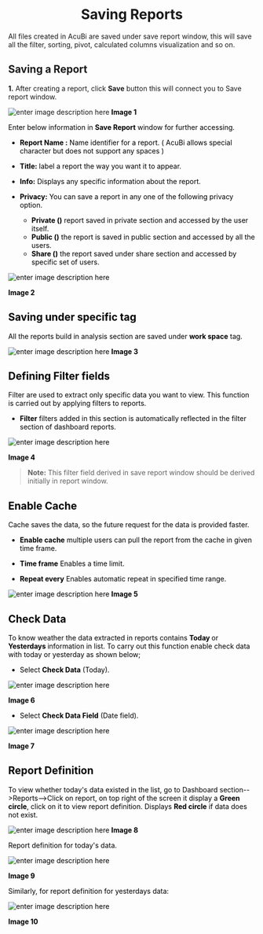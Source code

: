 


<center><h1>Saving Reports</h1></center>

All  files created in AcuBi are saved under save report window, this will save all the filter, sorting, pivot, calculated columns visualization and so on.

## Saving a Report

<b>1.</b> After creating a report, click <b>Save</b> button this will connect you to Save report window.

![enter image description here](https://raw.githubusercontent.com/sv18042016/fp1/8fab061c9acea55e419ee5301cf185abf66488d5/images/New_version5/TD_SAVE_REPORT_10.png)
<b><font color = "Black"> Image 1</b>

Enter below information in <b>Save Report</b> window for further accessing.

- <b>Report Name :</b> Name identifier for a report. ( AcuBi allows special character but does not  support any spaces )

- <b>Title:</b> label a report the way you want it to appear.

- <b>Info:</B> Displays any specific information about the report.

- <b>Privacy:</b> You can save a report in any one of the following privacy option.

  - <b>Private ()</b> report saved in private section and accessed by the user itself.
  - <b>Public  ()</b> the report is saved in public section and accessed by all the users.
  -  <b>Share ()</b> the report saved under share section and accessed by specific set of users.

![enter image description here](https://raw.githubusercontent.com/sv18042016/fp1/eeacf708948fafc3fe1370acd16b40d2f1c1ee27/images/New_version5/TD_SAVE_REPORT_4.png)

<b><font color = "Black"> Image 2</b>

## Saving under specific tag

All the reports build in analysis section are saved under <b>work space</b> tag.

![enter image description here](https://raw.githubusercontent.com/sv18042016/fp1/cf7f7721fe0d23eba5afed717b681b6768b8fcbb/images/New_version5/TD_SAVE_REPORT_11.png)
<b><font color = "Black"> Image 3</b>

## Defining Filter fields

Filter are used to extract only specific data you want to view. This function is carried out by applying filters to reports.
 
- <b>Filter</b>  filters added in this section is automatically reflected in the filter section of dashboard reports.

![enter image description here](https://raw.githubusercontent.com/sv18042016/fp1/5c20a9d86f105fcc871e95e0dfc3ccb1b2d05a6d/images/New_version5/TD_SAVE_REPORT_2.png)

<b><font color = "Black"> Image 4</b>

><b>Note:</b> This filter field derived in save report window should be derived initially in report window.

## Enable Cache 

Cache saves the data, so the future request for the data is provided faster.

- <b>Enable cache</b> multiple users can pull the report from the cache in given time frame.

- <b>Time frame</b> Enables a time limit.

- <b>Repeat every</b> Enables automatic repeat in specified time range.

![enter image description here](https://raw.githubusercontent.com/sv18042016/fp1/f9fdd23f5f62ead411830f4a98d2984c76abf33b/images/New_version5/TD_SAVE_REPORT_3.png)
<b><font color = "Black"> Image 5</b>

## Check Data

To know weather the data extracted in reports contains <b> Today </b> or <b> Yesterdays </b> information in list. To carry out this function enable check data with today or yesterday as shown below;

 - Select <b> Check Data</b> (Today).

![enter image description here](https://raw.githubusercontent.com/sv18042016/fp1/eeacf708948fafc3fe1370acd16b40d2f1c1ee27/images/New_version5/TD_SAVE_REPORT_5.png)

<b><font color = "Black"> Image 6</b>

 - Select <b>Check Data Field</b> (Date field).
 
![enter image description here](https://raw.githubusercontent.com/sv18042016/fp1/eeacf708948fafc3fe1370acd16b40d2f1c1ee27/images/New_version5/TD_SAVE_REPORT_6.png)

<b><font color = "Black"> Image 7</b>

## Report Definition

To view whether today's data existed in the list, go to Dashboard section-->Reports-->Click on report, on top right of the screen it display a <b>Green circle</b>, click on it to view report definition. Displays <b> Red circle</b> if data does not exist.

![enter image description here](https://raw.githubusercontent.com/sv18042016/fp1/0ea91ea8655307f440ff769e578e875b5873bca1/images/New_version5/TD_SAVE_REPORT_7.png)
<b><font color = "Black"> Image 8</b>

Report definition for today's data.

![enter image description here](https://raw.githubusercontent.com/sv18042016/fp1/0ea91ea8655307f440ff769e578e875b5873bca1/images/New_version5/TD_SAVE_REPORT_8.png)

<b><font color = "Black"> Image 9</b>

Similarly, for report definition for yesterdays data:

![enter image description here](https://raw.githubusercontent.com/sv18042016/fp1/0ea91ea8655307f440ff769e578e875b5873bca1/images/New_version5/TD_SAVE_REPORT_9.png)

<b><font color = "Black"> Image 10</b>
<!--stackedit_data:
eyJoaXN0b3J5IjpbLTQ2MjU2NTE5OCwtMjE5MDkyMjY2LC0yMD
MwNTkzNDA4LDg4NzUyMzU5MSwzNjAzNjcyNDAsMTAzOTYzMzc0
MCwtMjA5MjU2NDQ0NCwtMjI5ODA2ODQ3LC00NDg3NTAyODQsMT
I5ODkxOTQ5NSwtMzc4ODIwMzk3LC0yOTEwMzM3MzMsMTI5MzYx
NzgzLDQ0MzY1NjkzNCw1MDc4MTU2MDAsLTIwMDMyMDU5MjQsMT
AxMzU2OTczOCwtNDg2MDYxODQ2LDE4NzY3OTk5MzIsOTUzODc2
Mjg4XX0=
-->